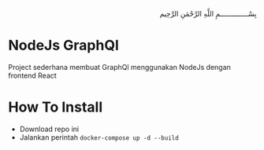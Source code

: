 <p align="right">
بِسْــــــــــــــمِ اللَّهِ الرَّحْمَنِ الرَّحِيم 
</p>

# NodeJs GraphQl

Project sederhana membuat GraphQl menggunakan NodeJs dengan frontend React

# How To Install
- Download repo ini
- Jalankan perintah ```docker-compose up -d --build``` 